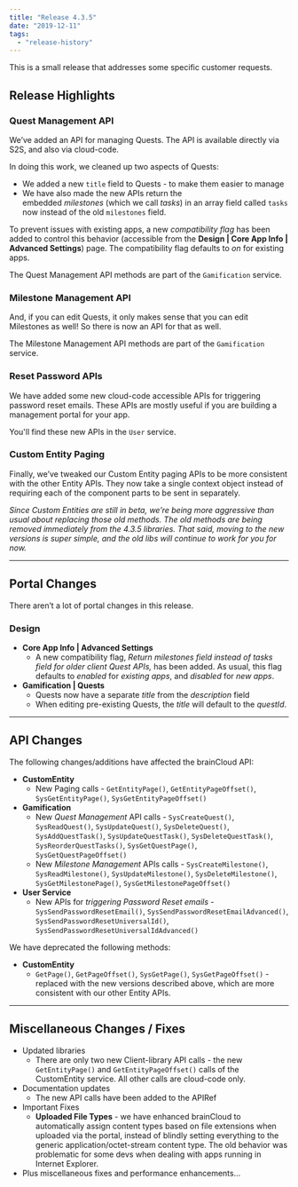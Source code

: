 ```yaml
---
title: "Release 4.3.5"
date: "2019-12-11"
tags: 
  - "release-history"
---
```


This is a small release that addresses some specific customer requests.

## Release Highlights

### Quest Management API

We’ve added an API for managing Quests. The API is available directly via S2S, and also via cloud-code.

In doing this work, we cleaned up two aspects of Quests:

- We added a new `title` field to Quests - to make them easier to manage
- We have also made the new APIs return the embedded _milestones_ (which we call _tasks_) in an array field called `tasks` now instead of the old `milestones` field. 

To prevent issues with existing apps, a new _compatibility flag_ has been added to control this behavior (accessible from the **Design | Core App Info | Advanced Settings**) page. The compatibility flag defaults to _on_ for existing apps.

The Quest Management API methods are part of the `Gamification` service.

### Milestone Management API

And, if you can edit Quests, it only makes sense that you can edit Milestones as well! So there is now an API for that as well.

The Milestone Management API methods are part of the `Gamification` service.

### Reset Password APIs

We have added some new cloud-code accessible APIs for triggering password reset emails. These APIs are mostly useful if you are building a management portal for your app.

You'll find these new APIs in the `User` service.

### Custom Entity Paging

Finally, we’ve tweaked our Custom Entity paging APIs to be more consistent with the other Entity APIs. They now take a single context object instead of requiring each of the component parts to be sent in separately.

_Since Custom Entities are still in beta, we’re being more aggressive than usual about replacing those old methods. The old methods are being removed immediately from the 4.3.5 libraries. That said, moving to the new versions is super simple, and the old libs will continue to work for you for now._

* * *

## Portal Changes

There aren’t a lot of portal changes in this release.

### Design

- **Core App Info | Advanced Settings**
    - A new compatibility flag, _Return milestones field instead of tasks field for older client Quest APIs,_ has been added. As usual, this flag defaults to _enabled_ for _existing apps_, and _disabled_ for _new apps_.
- **Gamification | Quests**
    - Quests now have a separate _title_ from the _description_ field
    - When editing pre-existing Quests, the _title_ will default to the _questId_.

* * *

## API Changes

The following changes/additions have affected the brainCloud API:

- **CustomEntity**
    - New Paging calls - `GetEntityPage()`, `GetEntityPageOffset()`, `SysGetEntityPage()`, `SysGetEntityPageOffset()`
- **Gamification**
    - New _Quest Management_ API calls - `SysCreateQuest()`, `SysReadQuest()`, `SysUpdateQuest()`, `SysDeleteQuest()`, `SysAddQuestTask()`, `SysUpdateQuestTask()`, `SysDeleteQuestTask()`, `SysReorderQuestTasks()`, `SysGetQuestPage()`, `SysGetQuestPageOffset()`
    - New _Milestone Management_ APIs calls - `SysCreateMilestone()`, `SysReadMilestone()`, `SysUpdateMilestone()`, `SysDeleteMilestone()`, `SysGetMilestonePage()`, `SysGetMilestonePageOffset()`
- **User Service**
    - New APIs for _triggering Password Reset emails_ - `SysSendPasswordResetEmail()`, `SysSendPasswordResetEmailAdvanced()`, `SysSendPasswordResetUniversalId()`, `SysSendPasswordResetUniversalIdAdvanced()`

We have deprecated the following methods:

- **CustomEntity**
    - `GetPage()`, `GetPageOffset()`, `SysGetPage()`, `SysGetPageOffset()` - replaced with the new versions described above, which are more consistent with our other Entity APIs.

* * *

## Miscellaneous Changes / Fixes

- Updated libraries
    - There are only two new Client-library API calls - the new `GetEntityPage()` and `GetEntityPageOffset()` calls of the CustomEntity service. All other calls are cloud-code only.
- Documentation updates
    - The new API calls have been added to the APIRef
- Important Fixes
    - **Uploaded File Types** - we have enhanced brainCloud to automatically assign content types based on file extensions when uploaded via the portal, instead of blindly setting everything to the generic application/octet-stream content type. The old behavior was problematic for some devs when dealing with apps running in Internet Explorer. 
- Plus miscellaneous fixes and performance enhancements...

